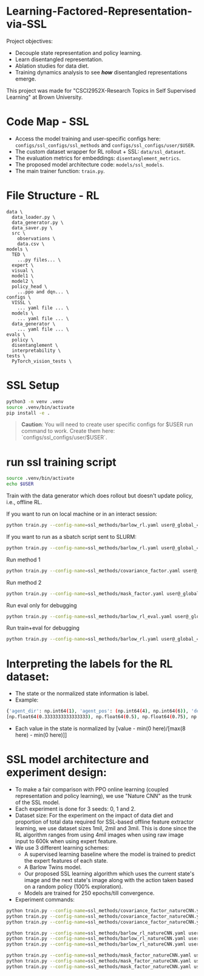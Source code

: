 # Learning-Factored-Representation-via-SSL
Project objectives:
* Decouple state representation and policy learning.
* Learn disentangled representation.
* Ablation studies for data diet.
* Training dynamics analysis to see ***how*** disentangled representations emerge.

This project was made for "CSCI2952X-Research Topics in Self Supervised Learning" at Brown University.

# Code Map - SSL
* Access the model training and user-specific configs here: `configs/ssl_configs/ssl_methods` and `configs/ssl_configs/user/$USER`.
* The custom dataset wrapper for RL rollout + SSL: `data/ssl_dataset`.
* The evaluation metrics for embeddings: `disentanglement_metrics`.
* The proposed model architecture code: `models/ssl_models`.
* The main trainer function: `train.py`.

# File Structure - RL

```
data \
  data_loader.py \
  data_generator.py \
  data_saver.py \
  src \
    observations \
    data.csv \
models \
  TED \
    ...py files... \
  expert \
  visual \
  model1 \
  model2 \
  policy_head \
    ...ppo and dqn... \
configs \
  VISSL \
    ... yaml file ... \
  models \
    ... yaml file ... \
  data_generator \
    ... yaml file ... \
evals \
  policy \
  disentanglement \
  interpretability \
tests \
  PyTorch_vision_tests \
```

# SSL Setup
```bash
python3 -m venv .venv
source .venv/bin/activate
pip install -e .
```

> **Caution**: You will need to create user specific configs for $USER run command to work. Create them here: `configs/ssl_configs/user/$USER`.

# run ssl training script
```bash
source .venv/bin/activate
echo $USER
```

Train with the data generator which does rollout but doesn't update policy, i.e., offline RL.

If you want to run on local machine or in an interact session:
```bash
python train.py --config-name=ssl_methods/barlow_rl.yaml user@_global_=$USER/run_slurm
```

If you want to run as a sbatch script sent to SLURM:
```bash
python train.py --config-name=ssl_methods/barlow_rl.yaml user@_global_=$USER/run_slurm -m
```

Run method 1
```bash
python train.py --config-name=ssl_methods/covariance_factor.yaml user@_global_=$USER/run_slurm -m
```

Run method 2
```bash
python train.py --config-name=ssl_methods/mask_factor.yaml user@_global_=$USER/run_slurm -m
```

Run eval only for debugging
```bash
python train.py --config-name=ssl_methods/barlow_rl_eval.yaml user@_global_=$USER/run_slurm -m
```

Run train+eval for debugging
```bash
python train.py --config-name=ssl_methods/barlow_rl.yaml user@_global_=$USER/run_debug -m
```

# Interpreting the labels for the RL dataset:
* The state or the normalized state information is label.
* Example:
```bash
{'agent_dir': np.int64(1), 'agent_pos': (np.int64(4), np.int64(6)), 'door_locked': 0, 'door_open': 0, 'door_pos': (np.int64(2), np.int64(3)), 'goal_pos': (np.int64(3), np.int64(3)), 'holding_key': 0, 'key_pos': (np.int64(4), np.int64(4))}
[np.float64(0.3333333333333333), np.float64(0.5), np.float64(0.75), np.float64(0.0), np.float64(0.0), np.float64(0.25), np.float64(0.375), np.float64(0.375), np.float64(0.375), np.float64(0.0), np.float64(0.5), np.float64(0.5)]
```
* Each value in the state is normalized by [value - min(0 here)/[max(8 here) - min(0 here)]]

# SSL model architecture and experiment design:
* To make a fair comparison with PPO online learning (coupled representation and policy learning), we use "Nature CNN" as the trunk of the SSL model.
* Each experiment is done for 3 seeds: 0, 1 and 2.
* Dataset size: For the experiment on the impact of data diet and proportion of total data required for SSL-based offline feature extractor learning, we use dataset sizes 1mil, 2mil and 3mil. This is done since the RL algorithm ranges from using 4mil images when using raw image input to 600k when using expert feature.
* We use 3 different learning schemes:
  * A supervised learning baseline where the model is trained to predict the expert features of each state.
  * A Barlow Twins model.
  * Our proposed SSL learning algorithm which uses the current state's image and the next state's image along with the action taken based on a random policy (100% exploration).
  * Models are trained for 250 epochs/till convergence.
* Experiment commands:
```bash
python train.py --config-name=ssl_methods/covariance_factor_natureCNN.yaml user@_global_=$USER/run_slurm -m ++optim.epochs=250 ++hardware.seed=0 ++data.base.limit=900000 ++data.test_out.limit=100000
python train.py --config-name=ssl_methods/covariance_factor_natureCNN.yaml user@_global_=$USER/run_slurm -m ++optim.epochs=250 ++hardware.seed=0 ++data.base.limit=1800000 ++data.test_out.limit=200000
python train.py --config-name=ssl_methods/covariance_factor_natureCNN.yaml user@_global_=$USER/run_slurm -m ++optim.epochs=250 ++hardware.seed=0 ++data.base.limit=2700000 ++data.test_out.limit=300000
```
```bash
python train.py --config-name=ssl_methods/barlow_rl_natureCNN.yaml user@_global_=$USER/run_slurm -m ++optim.epochs=250 ++hardware.seed=0 ++data.base.limit=900000 ++data.test_out.limit=100000
python train.py --config-name=ssl_methods/barlow_rl_natureCNN.yaml user@_global_=$USER/run_slurm -m ++optim.epochs=250 ++hardware.seed=0 ++data.base.limit=1800000 ++data.test_out.limit=200000
python train.py --config-name=ssl_methods/barlow_rl_natureCNN.yaml user@_global_=$USER/run_slurm -m ++optim.epochs=250 ++hardware.seed=0 ++data.base.limit=2700000 ++data.test_out.limit=300000
```
```bash
python train.py --config-name=ssl_methods/mask_factor_natureCNN.yaml user@_global_=$USER/run_slurm -m ++optim.epochs=250 ++hardware.seed=0 ++data.base.limit=900000 ++data.test_out.limit=100000
python train.py --config-name=ssl_methods/mask_factor_natureCNN.yaml user@_global_=$USER/run_slurm -m ++optim.epochs=250 ++hardware.seed=0 ++data.base.limit=1800000 ++data.test_out.limit=200000
python train.py --config-name=ssl_methods/mask_factor_natureCNN.yaml user@_global_=$USER/run_slurm -m ++optim.epochs=250 ++hardware.seed=0 ++data.base.limit=2700000 ++data.test_out.limit=300000
```
